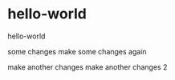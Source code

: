 # hello-world
hello-world

some changes
make some changes again

make another changes
make another changes 2
